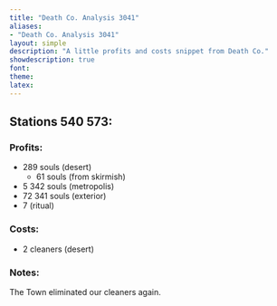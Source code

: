 ```yaml
---
title: "Death Co. Analysis 3041"
aliases:
- "Death Co. Analysis 3041"
layout: simple
description: "A little profits and costs snippet from Death Co."
showdescription: true
font: 
theme: 
latex: 
---
```


## Stations 540 573:

### Profits:

- 289 souls (desert)
    - 61 souls (from skirmish)
- 5 342 souls (metropolis)
- 72 341 souls (exterior)
- 7 (ritual)

### Costs:

- 2 cleaners (desert)

### Notes:

The Town eliminated our cleaners again.
